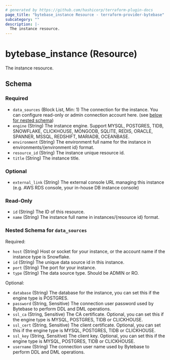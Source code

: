 ```yaml
---
# generated by https://github.com/hashicorp/terraform-plugin-docs
page_title: "bytebase_instance Resource - terraform-provider-bytebase"
subcategory: ""
description: |-
  The instance resource.
---
```


# bytebase_instance (Resource)

The instance resource.



<!-- schema generated by tfplugindocs -->
## Schema

### Required

- `data_sources` (Block List, Min: 1) The connection for the instance. You can configure read-only or admin connection account here. (see [below for nested schema](#nestedblock--data_sources))
- `engine` (String) The instance engine. Support MYSQL, POSTGRES, TIDB, SNOWFLAKE, CLICKHOUSE, MONGODB, SQLITE, REDIS, ORACLE, SPANNER, MSSQL, REDSHIFT, MARIADB, OCEANBASE.
- `environment` (String) The environment full name for the instance in environments/{environment id} format.
- `resource_id` (String) The instance unique resource id.
- `title` (String) The instance title.

### Optional

- `external_link` (String) The external console URL managing this instance (e.g. AWS RDS console, your in-house DB instance console)

### Read-Only

- `id` (String) The ID of this resource.
- `name` (String) The instance full name in instances/{resource id} format.

<a id="nestedblock--data_sources"></a>
### Nested Schema for `data_sources`

Required:

- `host` (String) Host or socket for your instance, or the account name if the instance type is Snowflake.
- `id` (String) The unique data source id in this instance.
- `port` (String) The port for your instance.
- `type` (String) The data source type. Should be ADMIN or RO.

Optional:

- `database` (String) The database for the instance, you can set this if the engine type is POSTGRES.
- `password` (String, Sensitive) The connection user password used by Bytebase to perform DDL and DML operations.
- `ssl_ca` (String, Sensitive) The CA certificate. Optional, you can set this if the engine type is MYSQL, POSTGRES, TIDB or CLICKHOUSE.
- `ssl_cert` (String, Sensitive) The client certificate. Optional, you can set this if the engine type is MYSQL, POSTGRES, TIDB or CLICKHOUSE.
- `ssl_key` (String, Sensitive) The client key. Optional, you can set this if the engine type is MYSQL, POSTGRES, TIDB or CLICKHOUSE.
- `username` (String) The connection user name used by Bytebase to perform DDL and DML operations.


